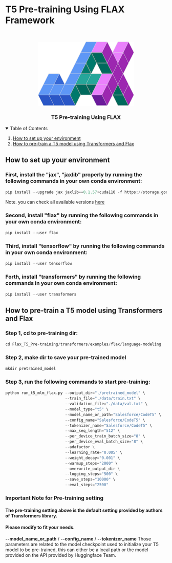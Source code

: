 # T5 Pre-training Using FLAX Framework
<!-- PROJECT LOGO -->
<br />
<p align="center">
    <img src="logo/jax_logo.png" width="300" height="200">
  </a>
  <h3 align="center">T5 Pre-training Using FLAX</h3>
  <p align="center">
  </p>
</p>

<!-- Table of contents -->
<details open="open">
  <summary>Table of Contents</summary>
  <ol>
    <li>
      <a href="#how-to-set-up-your-environment">How to set up your environment</a>
    </li>
    <li>
      <a href="#how-to-pre-train-a-t5-model-using-transformers-and-flax">How to pre-train a T5 model using Transformers and Flax</a>
    </li>
  </ol>
</details>

## How to set up your environment
### First, install the "jax", "jaxlib" properly by running the following commands in your own conda environment:
```python
pip install --upgrade jax jaxlib==0.1.57+cuda110 -f https://storage.googleapis.com/jax-releases/jax_releases.html
```
Note. you can check all available versions [here](https://storage.googleapis.com/jax-releases/jax_releases.html)

### Second, install "flax" by running the following commands in your own conda environment:
```python
pip install --user flax
```
  
### Third, install "tensorflow" by running the following commands in your own conda environment:
```python
pip install --user tensorflow
```

### Forth, install "transformers" by running the following commands in your own conda environment:
```python
pip install --user transformers
```

## How to pre-train a T5 model using Transformers and Flax

### Step 1, cd to pre-training dir:
```python
cd Flax_T5_Pre-training/transformers/examples/flax/language-modeling
```

### Step 2, make dir to save your pre-trained model
```python 
mkdir pretrained_model
```

### Step 3, run the following commands to start pre-training:
```python
python run_t5_mlm_flax.py --output_dir="./pretrained_model" \
                          --train_file="./data/train.txt" \
                          --validation_file="./data/val.txt" \
                          --model_type="t5" \
                          --model_name_or_path="Salesforce/CodeT5" \
                          --config_name="Salesforce/CodeT5" \
                          --tokenizer_name="Salesforce/CodeT5" \
                          --max_seq_length="512" \
                          --per_device_train_batch_size="8" \
                          --per_device_eval_batch_size="8" \
                          --adafactor \
                          --learning_rate="0.005" \
                          --weight_decay="0.001" \
                          --warmup_steps="2000" \
                          --overwrite_output_dir \
                          --logging_steps="500" \                            
                          --save_steps="10000" \
                          --eval_steps="2500"
```

### Important Note for Pre-training setting
#### The pre-training setting above is the default setting provided by authors of Transformers library. 
#### Please modify to fit your needs. 
**--model_name_or_path** / **--config_name** / **--tokenizer_name**
Those parameters are related to the model checkpoint used to initialize your T5 model to be pre-trained, this can either be a local path or the model provided on the API provided by Huggingface Team.
